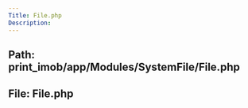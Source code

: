 ```yaml
---
Title: File.php
Description:
---
```


## Path: print_imob/app/Modules/SystemFile/File.php
## File: File.php
